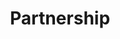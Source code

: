 ---
title: Partnership
description: Operating as true partners, fostering collaboration, shared ownership, and mutual success with clients and our internal team.
order: 3
--- 